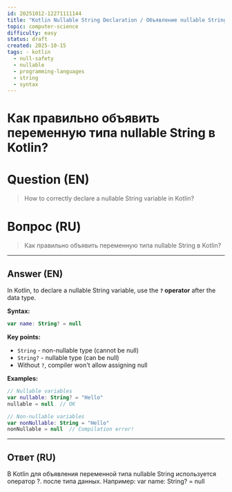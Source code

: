 ```yaml
---
id: 20251012-12271111144
title: "Kotlin Nullable String Declaration / Объявление nullable String в Kotlin"
topic: computer-science
difficulty: easy
status: draft
created: 2025-10-15
tags: - kotlin
  - null-safety
  - nullable
  - programming-languages
  - string
  - syntax
---
```

# Как правильно объявить переменную типа nullable String в Kotlin?

# Question (EN)
> How to correctly declare a nullable String variable in Kotlin?

# Вопрос (RU)
> Как правильно объявить переменную типа nullable String в Kotlin?

---

## Answer (EN)

In Kotlin, to declare a nullable String variable, use the **`?` operator** after the data type.

**Syntax:**
```kotlin
var name: String? = null
```

**Key points:**
- `String` - non-nullable type (cannot be null)
- `String?` - nullable type (can be null)
- Without `?`, compiler won't allow assigning null

**Examples:**
```kotlin
// Nullable variables
var nullable: String? = "Hello"
nullable = null  // OK

// Non-nullable variables
var nonNullable: String = "Hello"
nonNullable = null  // Compilation error!
```

---

## Ответ (RU)

В Kotlin для объявления переменной типа nullable String используется оператор ?. после типа данных. Например: var name: String? = null

